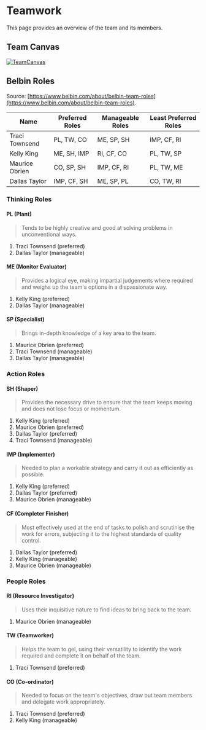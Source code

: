 # Teamwork

This page provides an overview of the team and its members.

## Team Canvas

[![TeamCanvas](https://raw.githubusercontent.com/firasalchalabi/master/docs/images/team_canvas.png)](https://raw.githubusercontent.com/firasalchalabi/example-documentation/master/docs/images/team_canvas.png)

## Belbin Roles

Source: [https://www.belbin.com/about/belbin-team-roles](https://www.belbin.com/about/belbin-team-roles).

| **Name**       | **Preferred Roles** | **Manageable Roles** | **Least Preferred Roles** |
| -------------- | ------------------- | -------------------- | ------------------------- |
| Traci Townsend | PL, TW, CO          | ME, SP, SH           | IMP, CF, RI               |
| Kelly King     | ME, SH, IMP         | RI, CF, CO           | PL, TW, SP                |
| Maurice Obrien | CO, SP, SH          | IMP, CF, RI          | PL, TW, ME                |
| Dallas Taylor  | IMP, CF, SH         | ME, SP, PL           | CO, TW, RI                |


### Thinking Roles

#### PL (Plant)

> Tends to be highly creative and good at solving problems in unconventional ways.

1. Traci Townsend (preferred)
2. Dallas Taylor (manageable)

#### ME (Monitor Evaluator)

> Provides a logical eye, making impartial judgements where required and weighs up the team's options in a dispassionate way.

1. Kelly King (preferred)
2. Dallas Taylor (manageable)

#### SP (Specialist)

> Brings in-depth knowledge of a key area to the team.

1. Maurice Obrien (preferred)
2. Traci Townsend (manageable)
3. Dallas Taylor (manageable)

### Action Roles

#### SH (Shaper)

> Provides the necessary drive to ensure that the team keeps moving and does not lose focus or momentum.

1. Kelly King (preferred)
2. Maurice Obrien (preferred)
3. Dallas Taylor (preferred)
4. Traci Townsend (manageable)

#### IMP (Implementer)

> Needed to plan a workable strategy and carry it out as efficiently as possible.

1. Kelly King (preferred)
2. Dallas Taylor (preferred)
3. Maurice Obrien (manageable)

#### CF (Completer Finisher)

> Most effectively used at the end of tasks to polish and scrutinise the work for errors, subjecting it to the highest standards of quality control.

1. Dallas Taylor (preferred)
2. Kelly King (manageable)
3. Maurice Obrien (manageable)

### People Roles

#### RI (Resource Investigator)

> Uses their inquisitive nature to find ideas to bring back to the team. 

1. Maurice Obrien (manageable)

#### TW (Teamworker)

> Helps the team to gel, using their versatility to identify the work required and complete it on behalf of the team.

1. Traci Townsend (preferred)

#### CO (Co-ordinator)

> Needed to focus on the team's objectives, draw out team members and delegate work appropriately.

1. Traci Townsend (preferred)
2. Kelly King (manageable)
